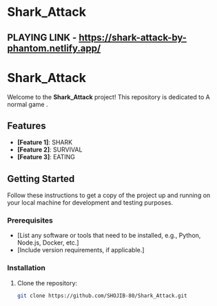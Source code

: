 # Shark_Attack
## PLAYING LINK - https://shark-attack-by-phantom.netlify.app/

# Shark_Attack

Welcome to the **Shark_Attack** project! This repository is dedicated to A normal game .

## Features

- **[Feature 1]**: SHARK
- **[Feature 2]**: SURVIVAL 
- **[Feature 3]**: EATING

## Getting Started

Follow these instructions to get a copy of the project up and running on your local machine for development and testing purposes.

### Prerequisites

- [List any software or tools that need to be installed, e.g., Python, Node.js, Docker, etc.]
- [Include version requirements, if applicable.]

### Installation

1. Clone the repository:
   ```bash
   git clone https://github.com/SHOJIB-80/Shark_Attack.git
